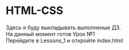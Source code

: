 # HTML-CSS
Здесь я буду выкладывать выполненые ДЗ. <br>
На данный момент готов Урок №1 <br>
Перейдите в Lessons_1 и откройте index.html
